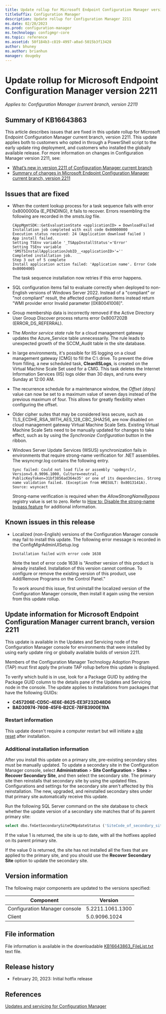 ```yaml
---
title: Update rollup for Microsoft Endpoint Configuration Manager version 2211
titleSuffix: Configuration Manager
description: Update rollup for Configuration Manager 2211
ms.date: 02/20/2023
ms.prod: configuration-manager
ms.technology: configmgr-core
ms.topic: reference
ms.assetid: 50f184b3-c819-4997-a0ad-5015b3f13428
author: bhuney
ms.author: brianhun
manager: dougeby
---
```


# Update rollup for Microsoft Endpoint Configuration Manager version 2211

*Applies to: Configuration Manager (current branch, version 2211)*

## Summary of KB16643863
This article describes issues that are fixed in this update rollup for Microsoft Endpoint Configuration Manager current branch, version 2211. This update applies both to customers who opted in through a PowerShell script to the early update ring deployment, and customers who installed the globally available release.
For more information on changes in Configuration Manager version 2211, see:
- [What’s new in version 2211 of Configuration Manager current branch](../../core/plan-design/changes/whats-new-in-version-2211.md)
- [Summary of changes in Microsoft Endpoint Configuration Manager current branch, version 2211](../../hotfix/2211/15582417.md)

## Issues that are fixed
<!-- 16669617 -->
- When the content lookup process for a task sequence fails with error 0x8000000a (E_PENDING), it fails to recover. Errors resembling the following are recorded in the *smsts.log* file.
   ```text
   CAppMgmtSDK::GetEvaluationState <applicationID> = DownloadFailed
   Installation job completed with exit code 0x00000000
   Execution status received: 24 (Application download failed )
   App install failed.
   Setting TSEnv variable '_TSAppInstallStatus'='Error'
   Setting TSEnv variable 'SMSTSInstallApplicationJobID__<applicationID>'=''
   Completed installation job.
   Step 3 out of 5 complete
   Install application action failed: 'Application name'. Error Code 0x80004005
   ```
   The task sequence installation now retries if this error happens.

<!-- 16669794 -->
- SQL configuration items fail to evaluate correctly when deployed to non-English versions of Windows Server 2022. Instead of a "compliant" or "not compliant" result, the affected configuration items instead return "WMI provider error Invalid parameter [0X80041008]". 

<!-- 16692626 -->
- Group membership data is incorrectly removed if the Active Directory User Group Discover process returns error 0x8007202B (ERROR_DS_REFERRAL).

<!-- 16789427 --> 
- The *Monitor service state* rule for a cloud management gateway updates the Azure_Service table unnecessarily. The rule leads to unexpected growth of the SCCM_Audit table in the site database.

<!-- 16736902 -->
- In large environments, it's possible for IIS logging on a cloud management gateway (CMG) to fill the C:\ drive. To prevent the drive from filling, a new scheduled task, **CleanIISLogs**, is created on the Virtual Machine Scale Set used for a CMG. This task deletes the Internet Information Services (IIS) logs older than 30 days, and runs every Sunday at 12:00 AM. 

<!-- 16846299 -->
- The recurrence schedule for a maintenance window, the *Offset (days)* value can now be set to a maximum value of seven days instead of the previous maximum of four. This allows for greatly flexibility when configuring the offset.

<!-- 16774280 -->
- Older cipher suites that may be considered less secure, such as TLS_ECDHE_RSA_WITH_AES_128_CBC_SHA256, are now disabled on cloud management gateway Virtual Machine Scale Sets. Existing Virtual Machine Scale Sets need to be manually updated for changes to take effect, such as by using the *Synchronize Configuration* button in the ribbon.

<!-- 17065965 -->
- Windows Server Update Services (WSUS) synchronization fails in environments that require strong-name verification for .NET assemblies. The wsyncmgr.log contains the following entry.
   ```text
   Sync failed: Could not load file or assembly 'updmgrclr, Version=5.0.9096.1000, Culture=neutral, PublicKeyToken=31bf3856ad364e35' or one of its dependencies. Strong name validation failed. (Exception from HRESULT: 0x8013141A). Source: wsyncact
   ```
  Strong-name verification is required when the *AllowStrongNameBypass* registry value is set to zero. Refer to [How to: Disable the strong-name bypass feature](https://learn.microsoft.com/dotnet/standard/assembly/disable-strong-name-bypass-feature) for additional information.


## Known issues in this release
- Localized (non-English) versions of the Configuration Manager console may fail to install this update. The following error message is recorded in the ConfigMgrAdminUISetup.log
   ```text
   Installation failed with error code 1638
   ```
   Note the text of error code 1638 is "Another version of this product is already installed. Installation of this version cannot continue. To configure or remove the existing version of this product, use Add/Remove Programs on the Control Panel."

   To work around this issue, first uninstall the localized version of the Configuration Manager console, then install it again using the version from this update rollup.

## Update information for Microsoft Endpoint Configuration Manager current branch, version 2211

This update is available in the Updates and Servicing node of the Configuration Manager console for environments that were installed by using early update ring or globally available builds of version 2211.

Members of the Configuration Manager Technology Adoption Program (TAP) must first apply the private TAP rollup before this update is displayed.

To verify which build is in use, look for a Package GUID by adding the Package GUID column to the details pane of the Updates and Servicing node in the console. The update applies to installations from packages that have the following GUIDs:

- **C457206E-CD5C-4E6E-8625-EE3F232D48D6**
- **BAD30974-7608-45F6-B2CE-78FB3900E19A**


### Restart information

This update doesn't require a computer restart but will initiate a [site reset](../../core/servers/manage/modify-your-infrastructure.md#bkmk_reset) after installation.

### Additional installation information

After you install this update on a primary site, pre-existing secondary sites must be manually updated. To update a secondary site in the Configuration Manager console, select **Administration** > **Site Configuration** > **Sites** >  **Recover Secondary Site**, and then select the secondary site. The primary site then reinstalls that secondary site by using the updated files. Configurations and settings for the secondary site aren't affected by this reinstallation. The new, upgraded, and reinstalled secondary sites under that primary site automatically receive this update.

Run the following SQL Server command on the site database to check whether the update version of a secondary site matches that of its parent primary site:
   ```sql
   select dbo.fnGetSecondarySiteCMUpdateStatus ('SiteCode_of_secondary_site')
   ```
If the value 1 is returned, the site is up to date, with all the hotfixes applied on its parent primary site.

If the value 0 is returned, the site has not installed all the fixes that are applied to the primary site, and you should use the **Recover Secondary Site** option to update the secondary site.

## Version information
The following major components are updated to the versions specified:

| Component | Version |
|---|---|
| Configuration Manager console | 5.2211.1061.1300 |
| Client | 5.0.9096.1024 |

## File information
File information is available in the downloadable [KB16643863_FileList.txt](https://aka.ms/KB16643863_FileList) text file.

## Release history
- February 20, 2023: Initial hotfix release

## References
[Updates and servicing for Configuration Manager](../../core/servers/manage/updates.md)